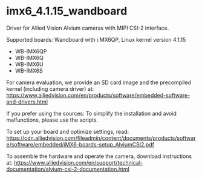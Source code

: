 # imx6_4.1.15_wandboard

Driver for Allied Vision Alvium cameras with MIPI CSI-2 interface.

Supported boards:
Wandboard with i.MX6QP, Linux kernel version 4.1.15
* WB-IMX6QP
* WB-IMX6Q
* WB-IMX6U
* WB-IMX6S

For camera evaluation, we provide an SD card image and the precompiled kernel (including camera driver) at:
https://www.alliedvision.com/en/products/software/embedded-software-and-drivers.html

If you prefer using the sources: To simplify the installation and avoid malfunctions, please use the scripts.

To set up your board and optimize settings, read:
https://cdn.alliedvision.com/fileadmin/content/documents/products/software/software/embedded/iMX6-boards-setup_AlviumCSI2.pdf

To assemble the hardware and operate the camera, download instructions at:
https://www.alliedvision.com/en/support/technical-documentation/alvium-csi-2-documentation.html
